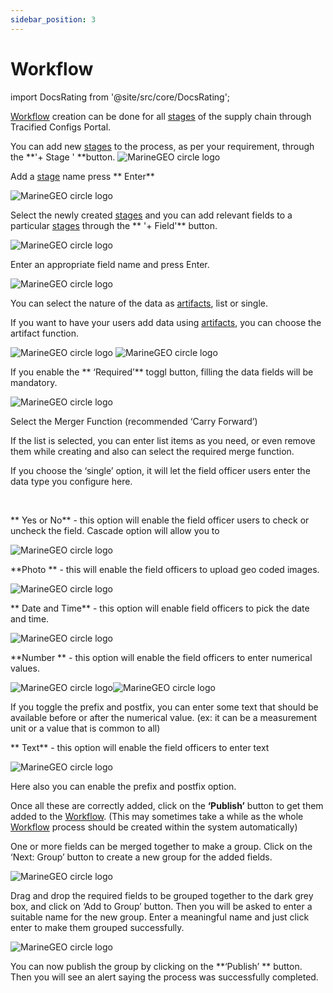 ```yaml
---
sidebar_position: 3
---
```



# Workflow


import DocsRating from '@site/src/core/DocsRating';

[Workflow](../intro#workflow) creation can be done for all [stages](../intro#stage) of the supply chain through Tracified Configs Portal.

You can add new [stages](../intro#stage) to the process, as per your requirement, through the **'+ Stage ' **button.
![MarineGEO circle logo](../../static/img/config4.png "MarineGEO logo")

Add a [stage](../intro#stage) name press ** Enter**

![MarineGEO circle logo](../../static/img/config5.png "MarineGEO logo")

Select the newly created [stages](../intro#stage) and you can add relevant fields to a particular [stages](../intro#stage) through the ** '+ Field'** button.

![MarineGEO circle logo](../../static/img/config6.png "MarineGEO logo")

Enter an appropriate field name and press Enter.

![MarineGEO circle logo](../../static/img/config7.png "MarineGEO logo")

You can select the nature of the data as [artifacts](../intro#artifacts--master-data), list or single.

If you want to have your users add data using [artifacts](../intro#artifacts--master-data), you can choose the artifact function.

![MarineGEO circle logo](../../static/img/config8.png "MarineGEO logo") ![MarineGEO circle logo](../../static/img/config9.png "MarineGEO logo")

If you enable the ** ‘Required’** toggl button, filling the data fields will be mandatory.

![MarineGEO circle logo](../../static/img/config10.png "MarineGEO logo")

Select the Merger Function (recommended ‘Carry Forward’)

If the list is selected, you can enter list items as you need, or even remove them while creating and also can select the required merge function.

If you choose the ‘single’ option, it will let the field officer users enter the data type you configure here.

<br />

** Yes or No** - this option will enable the field officer users to check or uncheck the field.
Cascade option will allow you to

![MarineGEO circle logo](../../static/img/config11.png "MarineGEO logo")
<br />

**Photo ** - this will enable the field officers to upload geo coded images.

![MarineGEO circle logo](../../static/img/config13.png "MarineGEO logo") 
<br />

** Date and Time** - this option will enable field officers to pick the date and time.

![MarineGEO circle logo](../../static/img/config14.png "MarineGEO logo")
<br />

 **Number ** - this option will enable the field officers to enter numerical values.

![MarineGEO circle logo](../../static/img/config15.png "MarineGEO logo")![MarineGEO circle logo](../../static/img/config15.png "MarineGEO logo")

If you toggle the prefix and postfix, you can enter some text that should be available before or after the numerical value.
(ex: it can be a measurement unit or a value that is common to all)
<br />

** Text** - this option will enable the field officers to enter text

![MarineGEO circle logo](../../static/img/config16.png "MarineGEO logo")

Here also you can enable the prefix and postfix option.

Once all these are correctly added, click on the **‘Publish’** button to get them added to the [Workflow](../intro#workflow). (This may sometimes take a while as the whole [Workflow](../intro#workflow) process should be created within the system automatically)

One or more fields can be merged together to make a group. Click on the ‘Next: Group’ button to create a new group for the added fields.

![MarineGEO circle logo](../../static/img/config17.png "MarineGEO logo")

Drag and drop the required fields to be grouped together to the dark grey box, and click on ‘Add to Group’ button. Then you will be asked to enter a suitable name for the new group. Enter a meaningful name and just click enter to make them grouped successfully.

![MarineGEO circle logo](../../static/img/config18.png "MarineGEO logo")

You can now publish the group by clicking on the **‘Publish’ ** button. Then you will see an alert saying the process was successfully completed.

<DocsRating pageName="certificates"/>
